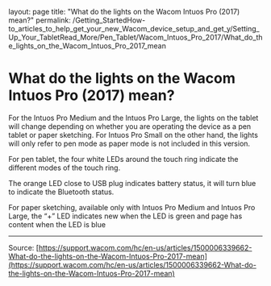 layout: page
title: "What do the lights on the Wacom Intuos Pro (2017) mean?"
permalink: /Getting_StartedHow-to_articles_to_help_get_your_new_Wacom_device_setup_and_get_y/Setting_Up_Your_TabletRead_More/Pen_Tablet/Wacom_Intuos_Pro_2017/What_do_the_lights_on_the_Wacom_Intuos_Pro_2017_mean

# What do the lights on the Wacom Intuos Pro (2017) mean?

For the Intuos Pro Medium and the Intuos Pro Large, the lights on the tablet will change depending on whether you are operating the device as a pen tablet or paper sketching. For Intuos Pro Small on the other hand, the lights will only refer to pen mode as paper mode is not included in this version.


For pen tablet, the four white LEDs around the touch ring indicate the different modes of the touch ring.





The orange LED close to USB plug indicates battery status, it will turn blue to indicate the Bluetooth status.


For paper sketching, available only with Intuos Pro Medium and Intuos Pro Large, the “+” LED indicates new when the LED is green and page has content when the LED is blue

---
Source: [https://support.wacom.com/hc/en-us/articles/1500006339662-What-do-the-lights-on-the-Wacom-Intuos-Pro-2017-mean](https://support.wacom.com/hc/en-us/articles/1500006339662-What-do-the-lights-on-the-Wacom-Intuos-Pro-2017-mean)

